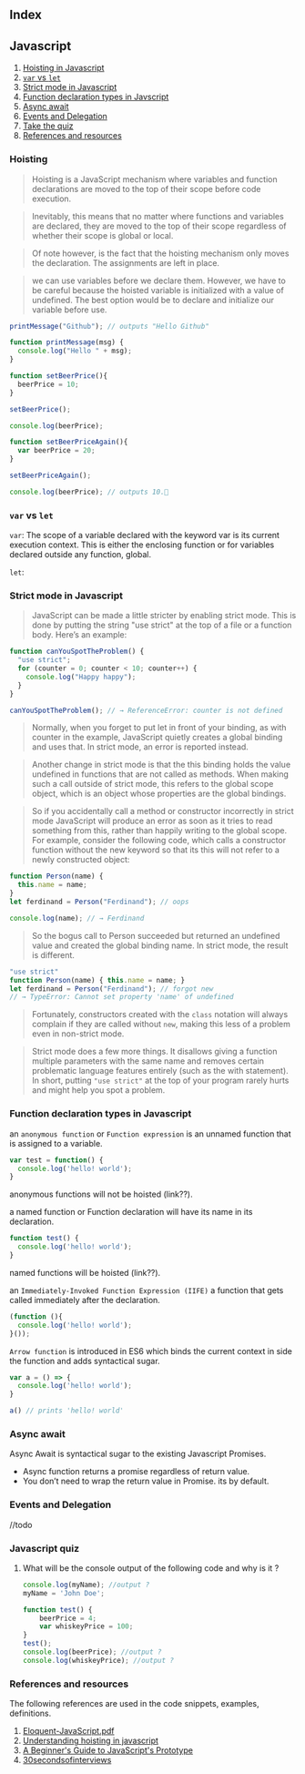 ## Index
## Javascript

1. [Hoisting in Javascript](#hoisting)
2. [`var` vs `let`](#var-vs-let)
3. [Strict mode in Javascript](#strict-mode-in-Javascript)
3. [Function declaration types in Javscript](#function-declaration-types-in-javascript)
4. [Async await](#async-await)
5. [Events and Delegation](#events-and-delegation)
6. [Take the quiz](#javascript-quiz)
7. [References and resources](#references-and-resources)

### Hoisting

> Hoisting is a JavaScript mechanism where variables and function declarations are moved to the top of their scope before code execution.  

> Inevitably, this means that no matter where functions and variables are declared, they are moved to the top of their scope regardless of whether their scope is global or local.  

> Of note however, is the fact that the hoisting mechanism only moves the declaration. The assignments are left in place.  

> we can use variables before we declare them. However, we have to be careful because the hoisted variable is initialized with a value of undefined. The best option would be to declare and initialize our variable before use.  



````javascript
printMessage("Github"); // outputs "Hello Github"

function printMessage(msg) {
  console.log("Hello " + msg);
}

````
````javascript
function setBeerPrice(){
  beerPrice = 10;
}

setBeerPrice();

console.log(beerPrice);

function setBeerPriceAgain(){
  var beerPrice = 20;
}

setBeerPriceAgain();

console.log(beerPrice); // outputs 10.🤷‍
````

### `var` vs `let`
`var`: The scope of a variable declared with the keyword var is its current execution context. This is either the enclosing function or for variables declared outside any function, global.

`let`: 

### Strict mode in Javascript

> JavaScript can be made a little stricter by enabling strict mode. This is done by
putting the string "use strict" at the top of a file or a function body. Here’s an example:

````javascript
function canYouSpotTheProblem() {
  "use strict";
  for (counter = 0; counter < 10; counter++) {
    console.log("Happy happy");
  }
}

canYouSpotTheProblem(); // → ReferenceError: counter is not defined
````
> Normally, when you forget to put let in front of your binding, as with
counter in the example, JavaScript quietly creates a global binding and uses
that. In strict mode, an error is reported instead.

> Another change in strict mode is that the this binding holds the value undefined in functions that are not called as methods. When making such a call outside of strict mode, this refers to the global scope object, which is an object whose properties are the global bindings. 

> So if you accidentally call
a method or constructor incorrectly in strict mode JavaScript will produce an error as soon as it tries to read something from this, rather than happily
writing to the global scope. For example, consider the following code, which calls a constructor function
without the new keyword so that its this will not refer to a newly constructed
object:


````javascript
function Person(name) { 
  this.name = name;
}
let ferdinand = Person("Ferdinand"); // oops

console.log(name); // → Ferdinand
````

> So the bogus call to Person succeeded but returned an undefined value and
created the global binding name. In strict mode, the result is different.


````javascript
"use strict"
function Person(name) { this.name = name; }
let ferdinand = Person("Ferdinand"); // forgot new
// → TypeError: Cannot set property 'name' of undefined
````

> Fortunately, constructors created with the `class` notation will always complain if they are called without `new`, making this less of a problem even in non-strict mode. 

> Strict mode does a few more things. It disallows giving a function multiple parameters with the same name and removes certain problematic language features entirely (such as the with statement). In short, putting `"use strict"` at the top of your program rarely hurts and
might help you spot a problem.

### Function declaration types in Javascript
an `anonymous function` or `Function expression` is an unnamed function that is assigned to a variable.

````javascript
var test = function() {
  console.log('hello! world');
}
````

anonymous functions will not be hoisted (link??).

a named function or Function declaration will have its name in its declaration.

````javascript
function test() {
  console.log('hello! world');
}
````

named functions will be hoisted (link??).

an `Immediately-Invoked Function Expression (IIFE)` a function that gets called immediately after the declaration.

````javascript
(function (){
  console.log('hello! world');
}());
````

`Arrow function` is introduced in ES6 which binds the current context in side the function and adds syntactical sugar.

````javascript
var a = () => {
  console.log('hello! world');
}

a() // prints 'hello! world'
````

### Async await
Async Await is syntactical sugar to the existing Javascript Promises.

* Async function returns a promise regardless of return value. 
* You don’t need to wrap the return value in Promise. its by default.

### Events and Delegation
//todo

### Javascript quiz
1. What will be the console output of the following code and why is it ?
    ````javascript
    console.log(myName); //output ?
    myName = 'John Doe';
    ````
    ````javascript
    function test() {
        beerPrice = 4;
        var whiskeyPrice = 100;
    }
    test();
    console.log(beerPrice); //output ?
    console.log(whiskeyPrice); //output ?
    ````

### References and resources
The following references are used in the code snippets, examples, definitions.
1. [Eloquent-JavaScript.pdf](https://eloquentjavascript.net/Eloquent_JavaScript.pdf)
2. [Understanding hoisting in javascript](https://scotch.io/tutorials/understanding-hoisting-in-javascript)
3. [A Beginner's Guide to JavaScript's Prototype](https://tylermcginnis.com/beginners-guide-to-javascript-prototype/)
4. [30secondsofinterviews](https://30secondsofinterviews.org/)
